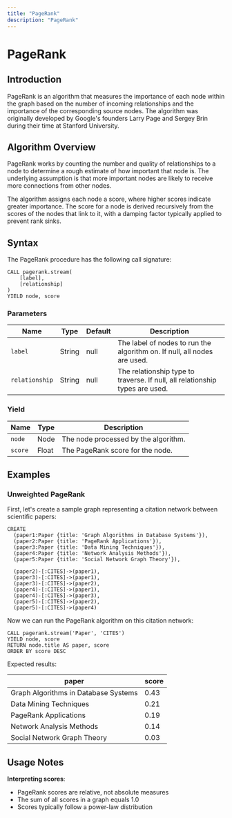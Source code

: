 ```yaml
---
title: "PageRank"
description: "PageRank"
---
```


# PageRank

## Introduction

PageRank is an algorithm that measures the importance of each node within the graph based on the number of incoming relationships and the importance of the corresponding source nodes.
The algorithm was originally developed by Google's founders Larry Page and Sergey Brin during their time at Stanford University.

## Algorithm Overview

PageRank works by counting the number and quality of relationships to a node to determine a rough estimate of how important that node is.
The underlying assumption is that more important nodes are likely to receive more connections from other nodes.

The algorithm assigns each node a score, where higher scores indicate greater importance.
The score for a node is derived recursively from the scores of the nodes that link to it, with a damping factor typically applied to prevent rank sinks.

## Syntax

The PageRank procedure has the following call signature:

```cypher
CALL pagerank.stream(
    [label],
    [relationship]
)
YIELD node, score
```

### Parameters

| Name           | Type   | Default | Description                                                                  |
|----------------|--------|---------|------------------------------------------------------------------------------|
| `label`        | String | null    | The label of nodes to run the algorithm on. If null, all nodes are used.     |
| `relationship` | String | null    | The relationship type to traverse. If null, all relationship types are used. |

### Yield

| Name    | Type  | Description                          |
|---------|-------|--------------------------------------|
| `node`  | Node  | The node processed by the algorithm. |
| `score` | Float | The PageRank score for the node.     |

## Examples

### Unweighted PageRank

First, let's create a sample graph representing a citation network between scientific papers:

```cypher
CREATE 
  (paper1:Paper {title: 'Graph Algorithms in Database Systems'}),
  (paper2:Paper {title: 'PageRank Applications'}),
  (paper3:Paper {title: 'Data Mining Techniques'}),
  (paper4:Paper {title: 'Network Analysis Methods'}),
  (paper5:Paper {title: 'Social Network Graph Theory'}),
  
  (paper2)-[:CITES]->(paper1),
  (paper3)-[:CITES]->(paper1),
  (paper3)-[:CITES]->(paper2),
  (paper4)-[:CITES]->(paper1),
  (paper4)-[:CITES]->(paper3),
  (paper5)-[:CITES]->(paper2),
  (paper5)-[:CITES]->(paper4)
```

Now we can run the PageRank algorithm on this citation network:

```cypher
CALL pagerank.stream('Paper', 'CITES')
YIELD node, score
RETURN node.title AS paper, score
ORDER BY score DESC
```

Expected results:

| paper                                | score |
|--------------------------------------|-------|
| Graph Algorithms in Database Systems | 0.43  |
| Data Mining Techniques               | 0.21  |
| PageRank Applications                | 0.19  |
| Network Analysis Methods             | 0.14  |
| Social Network Graph Theory          | 0.03  |


## Usage Notes

**Interpreting scores**:
   - PageRank scores are relative, not absolute measures
   - The sum of all scores in a graph equals 1.0
   - Scores typically follow a power-law distribution

